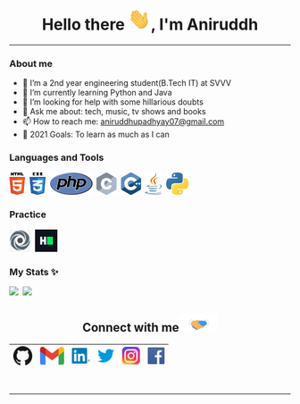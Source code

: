 <h1 align="center"> Hello there <img src="https://github.com/Aniruddh-482/Aniruddh-482/blob/main/My_Assets/Hi.gif" alt = "hi" width="40px" height="40px">, I'm Aniruddh</h1>
<hr>


### About me
* 🔭 I’m a 2nd year engineering student(B.Tech IT) at SVVV
* 🌱 I’m currently learning Python and Java
* 🤔 I’m looking for help with some hillarious doubts
* 💬 Ask me about: tech, music, tv shows and books
* 📫 How to reach me: aniruddhupadhyay07@gmail.com
* 🥅 2021 Goals: To learn as much as I can

### Languages and Tools
<code><img height="40" src="https://github.com/Aniruddh-482/Aniruddh-482/blob/main/My_Assets/Languages/html5_logo.png"></code>&nbsp;
<code><img height="40" src="https://github.com/Aniruddh-482/Aniruddh-482/blob/main/My_Assets/Languages/css3_logo.png"></code>&nbsp;
<code><img height="40" src="https://github.com/Aniruddh-482/Aniruddh-482/blob/main/My_Assets/Languages/php_logo.png"></code>&nbsp;
<code>[<img height="40" src="https://github.com/Aniruddh-482/Aniruddh-482/blob/main/My_Assets/Languages/c_logo.png">](https://github.com/Aniruddh-482/HackerRank/tree/main/C)</code>&nbsp;
<code>[<img height="40" src="https://github.com/Aniruddh-482/Aniruddh-482/blob/main/My_Assets/Languages/cpp_logo.png">](https://github.com/Aniruddh-482/HackerRank/tree/main/C%2B%2B)</code>&nbsp;
<code>[<img height="40" src="https://github.com/Aniruddh-482/Aniruddh-482/blob/main/My_Assets/Languages/java_logo.png">](https://github.com/Aniruddh-482/Java)</code>&nbsp;
<code>[<img height="40" src="https://github.com/Aniruddh-482/Aniruddh-482/blob/main/My_Assets/Languages/python_logo.png">](https://github.com/Aniruddh-482/HackerRank/tree/main/Python)</code>&nbsp;

### Practice
<code>[<img height="40" src="https://github.com/Aniruddh-482/Aniruddh-482/blob/main/My_Assets/Repl.it.png">](https://replit.com/@Aniruddh482)</code>&nbsp;
<code>[<img height="40" src="https://github.com/Aniruddh-482/Aniruddh-482/blob/main/My_Assets/HackerRank_logo.png">](https://www.hackerrank.com/aniruddhupadhya1)</code>&nbsp;

### My Stats ✨
<a><img height="137.3px" src="https://github-readme-stats.vercel.app/api?username=Aniruddh-482&count_private=true&show_icons=true&theme=react" />&nbsp; <img height="137.3px" src="https://github-readme-stats.vercel.app/api/top-langs/?username=Aniruddh-482&count_private=true&show_icons=true&theme=react&layout=compact" /></a>
<br>

<div align="center">

<h2>
Connect with me<img src="https://github.com/Aniruddh-482/Aniruddh-482/blob/main/My_Assets/Handshake.gif" height="32px">
</h2>

| [<img src="https://github.com/Aniruddh-482/Aniruddh-482/blob/main/My_Assets/Github.png" alt="Github logo" width="34">](https://github.com/Aniruddh-482) | [<img src="https://github.com/Aniruddh-482/Aniruddh-482/blob/main/My_Assets/Gmail.png" alt="Gmail logo" height="32">](mailto:aniruddhupadhyay07@gmail.com) | [<img src="https://github.com/Aniruddh-482/Aniruddh-482/blob/main/My_Assets/Linkedin.png" alt="Linkedin Logo" width="32">](https://www.linkedin.com/in/aniruddh-upadhyay-0170a51b2/) | [<img src="https://github.com/Aniruddh-482/Aniruddh-482/blob/main/My_Assets/Twitter.png" alt="Twitter Logo" width="30">](https://twitter.com/Aniruddh_482) | [<img src="https://github.com/Aniruddh-482/Aniruddh-482/blob/main/My_Assets/Instagram.png" alt="Instagram logo" width="32">](https://www.instagram.com/aniruddh_upadhyay_/) | [<img src="https://github.com/Aniruddh-482/Aniruddh-482/blob/main/My_Assets/Facebook.png" alt="Facebook Logo" width="30">](https://www.facebook.com/aniruddh.upadhyay.33)
|:---:|:---:|:---:|:---:|:---:|:---:|

</div>

<br>

<hr>

<!--* ⚡ Fun fact: I love Coding, Space, Religion and History, and think about them all at the same time-->

<!--
**Aniruddh-482/Aniruddh-482** is a ✨ _special_ ✨ repository because its `README.md` (this file) appears on your GitHub profile.
Here are some ideas to get you started:
-->
